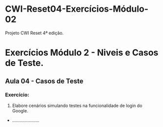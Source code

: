 # CWI-Reset04-Exercícios-Módulo-02

Projeto CWI Reset 4ª edição. 


# Exercícios Módulo 2 - Niveis e Casos de Teste.
## Aula 04 - Casos de Teste

### Exercício:
1. Elabore cenários simulando testes na funcionalidade de login do Google.

- _......................_








